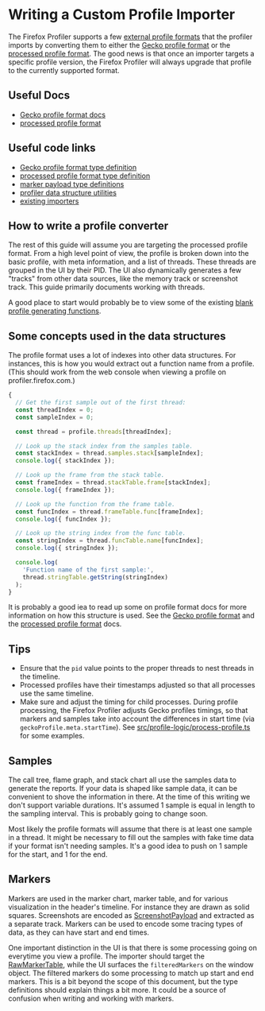 # Writing a Custom Profile Importer

The Firefox Profiler supports a few [external profile formats](../src/profile-logic/import) that the profiler imports by converting them to either the [Gecko profile format](./gecko-profile-format.md) or the [processed profile format](./processed-profile-format.md). The good news is that once an importer targets a specific profile version, the Firefox Profiler will always upgrade that profile to the currently supported format.

## Useful Docs

- [Gecko profile format docs](./gecko-profile-format.md)
- [processed profile format](./processed-profile-format.md)

## Useful code links

- [Gecko profile format type definition](../src/types/gecko-profile.ts)
- [processed profile format type definition](../src/types/profile.ts)
- [marker payload type definitions](../src/types/markers.ts)
- [profiler data structure utilities](../src/profile-logic/data-structures.ts)
- [existing importers](../src/profile-logic/import)

## How to write a profile converter

The rest of this guide will assume you are targeting the processed profile format. From a high level point of view, the profile is broken down into the basic profile, with meta information, and a list of threads. These threads are grouped in the UI by their PID. The UI also dynamically generates a few "tracks" from other data sources, like the memory track or screenshot track. This guide primarily documents working with threads.

A good place to start would probably be to view some of the existing [blank profile generating functions](../src/profile-logic/data-structures.ts).

## Some concepts used in the data structures

The profile format uses a lot of indexes into other data structures. For instances, this is how you would extract out a function name from a profile. (This should work from the web console when viewing a profile on profiler.firefox.com.)

```js
{
  // Get the first sample out of the first thread:
  const threadIndex = 0;
  const sampleIndex = 0;

  const thread = profile.threads[threadIndex];

  // Look up the stack index from the samples table.
  const stackIndex = thread.samples.stack[sampleIndex];
  console.log({ stackIndex });

  // Look up the frame from the stack table.
  const frameIndex = thread.stackTable.frame[stackIndex];
  console.log({ frameIndex });

  // Look up the function from the frame table.
  const funcIndex = thread.frameTable.func[frameIndex];
  console.log({ funcIndex });

  // Look up the string index from the func table.
  const stringIndex = thread.funcTable.name[funcIndex];
  console.log({ stringIndex });

  console.log(
    'Function name of the first sample:',
    thread.stringTable.getString(stringIndex)
  );
}
```

It is probably a good iea to read up some on profile format docs for more information on how this structure is used. See the [Gecko profile format](gecko-profile-format.md) and the [processed profile format](processed-profile-format.md) docs.

## Tips

- Ensure that the `pid` value points to the proper threads to nest threads in the timeline.
- Processed profiles have their timestamps adjusted so that all processes use the same timeline.
- Make sure and adjust the timing for child processes. During profile processing, the Firefox Profiler adjusts Gecko profiles timings, so that markers and samples take into account the differences in start time (via `geckoProfile.meta.startTime`). See [src/profile-logic/process-profile.ts](https://github.com/firefox-devtools/profiler/blob/3067dda9cbf5807948aef149e18caf4e8870ed25/src/profile-logic/process-profile.js#L997-L1010) for some examples.

## Samples

The call tree, flame graph, and stack chart all use the samples data to generate the reports. If your data is shaped like sample data, it can be convenient to shove the information in there. At the time of this writing we don't support variable durations. It's assumed 1 sample is equal in length to the sampling interval. This is probably going to change soon.

Most likely the profile formats will assume that there is at least one sample in a thread. It might be necessary to fill out the samples with fake time data if your format isn't needing samples. It's a good idea to push on 1 sample for the start, and 1 for the end.

## Markers

Markers are used in the marker chart, marker table, and for various visualization in the header's timeline. For instance they are drawn as solid squares. Screenshots are encoded as [ScreenshotPayload](https://github.com/firefox-devtools/profiler/search?q=ScreenshotPayload&unscoped_q=ScreenshotPayload) and extracted as a separate track. Markers can be used to encode some tracing types of data, as they can have start and end times.

One important distinction in the UI is that there is some processing going on everytime you view a profile. The importer should target the [RawMarkerTable](https://github.com/firefox-devtools/profiler/blob/3067dda9cbf5807948aef149e18caf4e8870ed25/src/types/profile.js#L123-L128), while the UI surfaces the `filteredMarkers` on the window object. The filtered markers do some processing to match up start and end markers. This is a bit beyond the scope of this document, but the type definitions should explain things a bit more. It could be a source of confusion when writing and working with markers.
